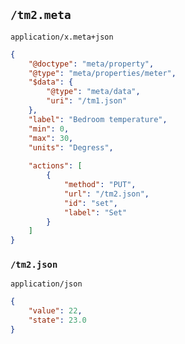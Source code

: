 ## `/tm2.meta`
`application/x.meta+json`

```json
{
	"@doctype": "meta/property",
	"@type": "meta/properties/meter",
	"$data": {
		"@type": "meta/data",
		"uri": "/tm1.json"
	},
	"label": "Bedroom temperature",
	"min": 0,
	"max": 30,
	"units": "Degress",
	
	"actions": [
		{
			"method": "PUT",
			"url": "/tm2.json",
			"id": "set",
			"label": "Set"
		}
	]
}
```

### `/tm2.json`
`application/json`

```json
{
	"value": 22,
	"state": 23.0
}
```
